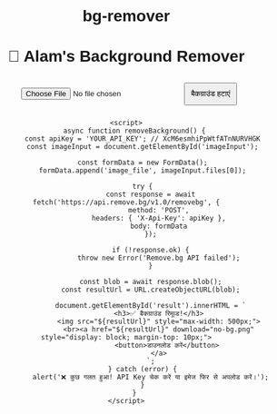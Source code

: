 # bg-remover
<!DOCTYPE html>
<html>
<head>
    <title>Alam's BG Remover</title>
    <style>
        body { text-align: center; font-family: Arial; padding: 20px; }
        input, button { padding: 10px; margin: 10px; }
        img { border: 2px solid #ddd; border-radius: 5px; }
    </style>
</head>
<body>
    <h1>🌄 Alam's Background Remover</h1>
    <input type="file" id="imageInput" accept="image/*">
    <button onclick="removeBackground()">बैकग्राउंड हटाएं</button>
    <div id="result"></div>

    <script>
        async function removeBackground() {
            const apiKey = 'YOUR_API_KEY'; // XcM6esmhiPpWtfATnNURVHGK
            const imageInput = document.getElementById('imageInput');
            
            const formData = new FormData();
            formData.append('image_file', imageInput.files[0]);

            try {
                const response = await fetch('https://api.remove.bg/v1.0/removebg', {
                    method: 'POST',
                    headers: { 'X-Api-Key': apiKey },
                    body: formData
                });

                if (!response.ok) {
                    throw new Error('Remove.bg API failed');
                }

                const blob = await response.blob();
                const resultUrl = URL.createObjectURL(blob);
                
                document.getElementById('result').innerHTML = `
                    <h3>✅ बैकग्राउंड रिमूव्ड!</h3>
                    <img src="${resultUrl}" style="max-width: 500px;">
                    <br><a href="${resultUrl}" download="no-bg.png" style="display: block; margin-top: 10px;">
                        <button>डाउनलोड करें</button>
                    </a>
                `;
            } catch (error) {
                alert('❌ कुछ गलत हुआ! API Key चेक करें या इमेज फिर से अपलोड करें।');
            }
        }
    </script>
</body>
</html>
